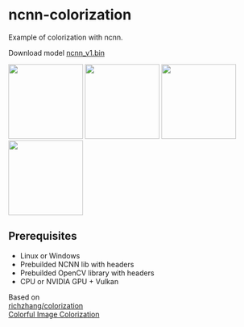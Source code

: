 # ncnn-colorization
Example of colorization with ncnn.

Download model [ncnn_v1.bin](https://drive.google.com/file/d/1YWjVYNjwQM64W656BzhCR6FZAgiovBs-/view?usp=sharing)

<img src="https://user-images.githubusercontent.com/13585785/188285309-4a7cbf2d-5094-4ac5-a0e7-3dc333f599bd.jpg" width="148"> <img src="https://user-images.githubusercontent.com/13585785/188285301-b4e65224-dcc4-470e-8907-656dc2af5cae.png" width="148"> <img src="https://user-images.githubusercontent.com/13585785/188286649-9cda416b-9eed-453c-90e4-67a342eff5f7.jpg" width="148"> <img src="https://user-images.githubusercontent.com/13585785/188286654-c4a967e2-a5b6-438a-8d53-7186927e756f.png" width="148">



## Prerequisites<br>
* Linux or Windows<br>
* Prebuilded NCNN lib with headers<br>
* Prebuilded OpenCV library with headers
* CPU or NVIDIA GPU + Vulkan<br>

Based on<br>
[richzhang/colorization](https://github.com/richzhang/colorization)<br>
[Colorful Image Colorization](http://richzhang.github.io/colorization/)

